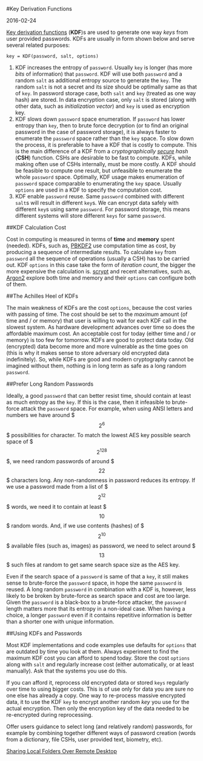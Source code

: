 #Key Derivation Functions

2016-02-24

<!--- tags: encryption -->

[Key derivation functions](https://en.wikipedia.org/wiki/Key_derivation_function) (**KDF**)s are used to generate one way *keys* from user provided passwords. KDFs are usually in form shown below and serve several related purposes:

```
key = KDF(password, salt, options)
```

1. KDF increases the entropy of `password`. Usually `key` is longer (has more *bits* of information) that `password`. KDF will use both `password` and a random `salt` as additional entropy source to generate the `key`. The random `salt` is not a secret and its size should be optimally same as that of `key`. In password storage case, both `salt` and `key` (treated as one way hash) are stored. In data encryption case, only `salt` is stored (along with other data, such as *initialization vector*) and `key` is used as encryption key.
2. KDF slows down `password` space enumeration. If `password` has lower entropy than `key`, then to brute force decryption (or to find an original password in the case of password storage), it is always faster to enumerate the `password` space rather than the `key` space. To slow down the process, it is preferable to have a KDF that is costly to compute. This is the main difference of a KDF from a *cryptographically [secure](https://en.wikipedia.org/wiki/Cryptographic_hash_function) hash* (**CSH**) function. CSHs are desirable to be fast to compute. KDFs, while making often use of CSHs internally, must be more costly. A KDF should be feasible to compute one result, but unfeasible to enumerate the whole `password` space. Optimally, KDF usage makes enumeration of `password` space comparable to enumerating the `key` space. Usually `options` are used in a KDF to specify the computation cost.
3. KDF enable `password` reuse. Same `password` combined with different `salt`s will result in different `key`s. We can encrypt data safely with different `key`s using same `password`. For password storage, this means different systems will store different `keys` for same `password`.

##KDF Calculation Cost

Cost in computing is measured in terms of **time** and **memory** spent (needed). KDFs, such as, [PBKDF2](https://en.wikipedia.org/wiki/PBKDF2) use computation time as cost, by producing a sequence of intermediate results. To calculate `key` from `password` all the sequence of operations (usually a CSH) has to be carried out. KDF `options` in this case take the form of *iteration count*, the bigger the more expensive the calculation is. [scrypt](https://en.wikipedia.org/wiki/Scrypt) and recent alternatives, such as, [Argon2](https://en.wikipedia.org/wiki/Argon2) explore both time and memory and their `options` can configure both of them.

##The Achilles Heel of KDFs

The main weakness of KDFs are the cost `options`, because the cost varies with passing of time. The cost should be set to the *maximum* amount (of time and / or memory) that user is willing to wait for each KDF call in the slowest system. As hardware development advances over time so does the affordable maximum cost. An acceptable cost for today (either time and / or memory) is too few for tomorrow. KDFs are good to protect data today. Old (encrypted) data become more and more vulnerable as the time goes on (this is why it makes sense to store adversary old encrypted data indefinitely). So, while KDFs are good and modern cryptography cannot be imagined without them, nothing is in long term as safe as a long random `password`.

##Prefer Long Random Passwords

Ideally, a good `password` that can better resist time, should contain at least as much entropy as the `key`. If this is the case, then it infeasible to brute-force attack the `password` space. For example, when using ANSI letters and numbers we have around $$$2^{6}$$$ possibilities for character. To match the lowest AES key possible search space of $$$2^{128}$$$, we need random passwords of around $$$22$$$ characters long. Any non-randomness in password reduces its entropy. If we use a password made from a list of $$$2^{12}$$$ words, we need it to contain at least $$$10$$$ random words. And, if we use contents (hashes) of $$$2^{10}$$$ available files (such as, images) as password, we need to select around $$$13$$$ such files at random to get same search space size as the AES key. 

Even if the search space of a `password` is same of that a `key`, it still makes sense to brute-force the `password` space, in hope the same `password` is reused. A long random `password` in combination with a KDF is, however, less likely to be broken by brute-force as search space and cost are too large. Given the `password` is a black-box to a brute-force attacker, the `password` length matters more that its entropy in a non-ideal case. When having a choice, a longer `password` even if it contains repetitive information is better than a shorter one with unique information.

##Using KDFs and Passwords

Most KDF implementations and code examples use defaults for `options` that are outdated by time you look at them. Always experiment to find the maximum KDF cost you can afford to spend today. Store the cost `options` along with `salt` and regularly increase cost (either automatically, or at least manually). Ask that the systems you use do this.

If you can afford it, reprocess old encrypted data or stored `keys` regularly over time to using bigger costs. This is of use only for data you are sure no one else has already a copy. One way to re-process massive encrypted data, it to use the KDF `key` to encrypt another random *key* you use for the actual encryption. Then only the encryption key of the data needed to be re-encrypted during reprocessing.

Offer users guidance to select long (and relatively random) passwords, for example by combining together different ways of password creation (words from a dictionary, file CSHs, user provided text, biometry, etc).

<ins class='nfooter'><a id='fnext' href='#blog/2016/2016-02-17-Sharing-Local-Folders-Over-Remote-Desktop.md'>Sharing Local Folders Over Remote Desktop</a></ins>
